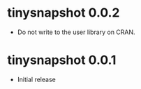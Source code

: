 # tinysnapshot 0.0.2

* Do not write to the user library on CRAN.

# tinysnapshot 0.0.1

* Initial release
